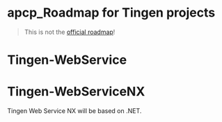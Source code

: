 

# apcp_Roadmap for Tingen projects

> This is not the [official roadmap](../../Roadmaps/ROADMAP_tingen-web-service.md)!

# Tingen-WebService



# Tingen-WebServiceNX

Tingen Web Service NX will be based on .NET.
